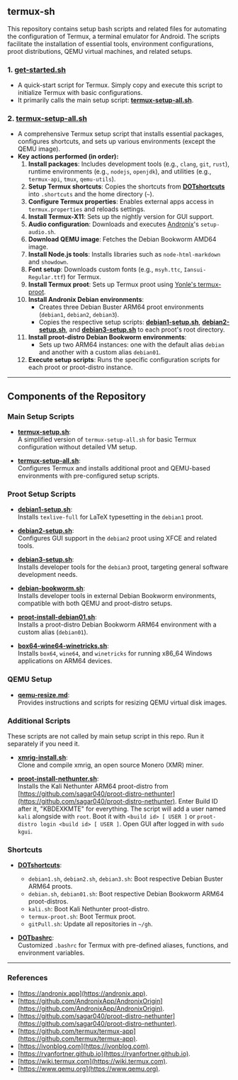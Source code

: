 ## termux-sh

This repository contains setup bash scripts and related files for automating the configuration of Termux, a terminal emulator for Android. The scripts facilitate the installation of essential tools, environment configurations, proot distributions, QEMU virtual machines, and related setups.

### 1. **[get-started.sh](get-started.sh)**
   - A quick-start script for Termux. Simply copy and execute this script to initialize Termux with basic configurations.  
   - It primarily calls the main setup script: **[termux-setup-all.sh](termux-setup-all.sh)**.

### 2. **[termux-setup-all.sh](termux-setup-all.sh)**
   - A comprehensive Termux setup script that installs essential packages, configures shortcuts, and sets up various environments (except the QEMU image).  
   - **Key actions performed (in order):**
     1. **Install packages**: Includes development tools (e.g., `clang`, `git`, `rust`), runtime environments (e.g., `nodejs`, `openjdk`), and utilities (e.g., `termux-api`, `tmux`, `qemu-utils`).
     2. **Setup Termux shortcuts**: Copies the shortcuts from **[DOTshortcuts](DOTshortcuts)** into `.shortcuts` and the home directory (`~`).
     3. **Configure Termux properties**: Enables external apps access in `termux.properties` and reloads settings.
     4. **Install Termux-X11**: Sets up the nightly version for GUI support.
     5. **Audio configuration**: Downloads and executes [Andronix](https://andronix.app)'s `setup-audio.sh`.
     6. **Download QEMU image**: Fetches the Debian Bookworm AMD64 image.
     7. **Install Node.js tools**: Installs libraries such as `node-html-markdown` and `showdown`.
     8. **Font setup**: Downloads custom fonts (e.g., `msyh.ttc`, `Iansui-Regular.ttf`) for Termux.
     9. **Install Termux proot**: Sets up Termux proot using [Yonle's termux-proot](https://github.com/Yonle/termux-proot).
     10. **Install Andronix Debian environments**: 
         - Creates three Debian Buster ARM64 proot environments (`debian1`, `debian2`, `debian3`).
         - Copies the respective setup scripts: **[debian1-setup.sh](debian1-setup.sh)**, **[debian2-setup.sh](debian2-setup.sh)**, and **[debian3-setup.sh](debian3-setup.sh)** to each proot's root directory.
     11. **Install proot-distro Debian Bookworm environments**:
         - Sets up two ARM64 instances: one with the default alias `debian` and another with a custom alias `debian01`.
     12. **Execute setup scripts**: Runs the specific configuration scripts for each proot or proot-distro instance.

---

## Components of the Repository

### Main Setup Scripts
- **[termux-setup.sh](termux-setup.sh)**:  
  A simplified version of `termux-setup-all.sh` for basic Termux configuration without detailed VM setup.

- **[termux-setup-all.sh](termux-setup-all.sh)**:  
  Configures Termux and installs additional proot and QEMU-based environments with pre-configured setup scripts.

### Proot Setup Scripts
- **[debian1-setup.sh](debian1-setup.sh)**:  
  Installs `texlive-full` for LaTeX typesetting in the `debian1` proot.

- **[debian2-setup.sh](debian2-setup.sh)**:  
  Configures GUI support in the `debian2` proot using XFCE and related tools.

- **[debian3-setup.sh](debian3-setup.sh)**:  
  Installs developer tools for the `debian3` proot, targeting general software development needs.

- **[debian-bookworm.sh](debian-bookworm.sh)**:  
  Installs developer tools in external Debian Bookworm environments, compatible with both QEMU and proot-distro setups.

- **[proot-install-debian01.sh](proot-install-debian01.sh)**:  
  Installs a proot-distro Debian Bookworm ARM64 environment with a custom alias (`debian01`).

- **[box64-wine64-winetricks.sh](box64-wine64-winetricks.sh)**:  
  Installs `box64`, `wine64`, and `winetricks` for running x86_64 Windows applications on ARM64 devices.

### QEMU Setup
- **[qemu-resize.md](qemu-resize.md)**:  
  Provides instructions and scripts for resizing QEMU virtual disk images.

### Additional Scripts

These scripts are not called by main setup script in this repo. Run it separately if you need it.

- **[xmrig-install.sh](xmrig-install.sh)**:  
  Clone and compile xmrig, an open source Monero (XMR) miner.

- **[proot-install-nethunter.sh](proot-install-nethunter.sh)**:  
  Installs the Kali Nethunter ARM64 proot-distro from [https://github.com/sagar040/proot-distro-nethunter](https://github.com/sagar040/proot-distro-nethunter). Enter Build ID after it, "KBDEXKMTE" for everything. The script will add a user named `kali` alongside with `root`. Boot it with `<build id> [ USER ]` or `proot-distro login <build id> [ USER ]`. Open GUI after logged in with `sudo kgui`.

### Shortcuts

- **[DOTshortcuts](DOTshortcuts)**:  
  - `debian1.sh`, `debian2.sh`, `debian3.sh`: Boot respective Debian Buster ARM64 proots.
  - `debian.sh`, `debian01.sh`: Boot respective Debian Bookworm ARM64 proot-distros.
  - `kali.sh`: Boot Kali Nethunter proot-distro.
  - `termux-proot.sh`: Boot Termux proot.
  - `gitPull.sh`: Update all repositories in `~/gh`.

- **[DOTbashrc](DOTbashrc)**:  
  Customized `.bashrc` for Termux with pre-defined aliases, functions, and environment variables.

---

### References

- [https://andronix.app](https://andronix.app).
- [https://github.com/AndronixApp/AndronixOrigin](https://github.com/AndronixApp/AndronixOrigin).
- [https://github.com/sagar040/proot-distro-nethunter](https://github.com/sagar040/proot-distro-nethunter).
- [https://github.com/termux/termux-app](https://github.com/termux/termux-app).
- [https://ivonblog.com](https://ivonblog.com).
- [https://ryanfortner.github.io](https://ryanfortner.github.io).
- [https://wiki.termux.com](https://wiki.termux.com).
- [https://www.qemu.org](https://www.qemu.org).
